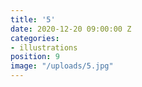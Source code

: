 ```yaml
---
title: '5'
date: 2020-12-20 09:00:00 Z
categories:
- illustrations
position: 9
image: "/uploads/5.jpg"
---
```


